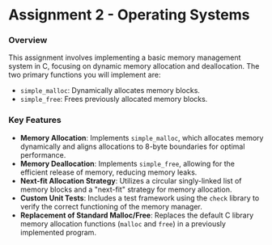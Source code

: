 # Assignment 2 - Operating Systems

### Overview
This assignment involves implementing a basic memory management system in C, focusing on dynamic memory allocation and deallocation. The two primary functions you will implement are:

- `simple_malloc`: Dynamically allocates memory blocks.
- `simple_free`: Frees previously allocated memory blocks.

### Key Features
- **Memory Allocation**: Implements `simple_malloc`, which allocates memory dynamically and aligns allocations to 8-byte boundaries for optimal performance.
- **Memory Deallocation**: Implements `simple_free`, allowing for the efficient release of memory, reducing memory leaks.
- **Next-fit Allocation Strategy**: Utilizes a circular singly-linked list of memory blocks and a "next-fit" strategy for memory allocation.
- **Custom Unit Tests**: Includes a test framework using the `check` library to verify the correct functioning of the memory manager.
- **Replacement of Standard Malloc/Free**: Replaces the default C library memory allocation functions (`malloc` and `free`) in a previously implemented program.
